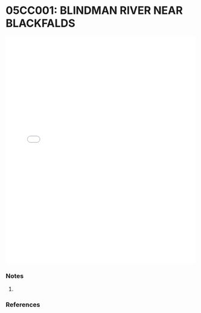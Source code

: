 # 05CC001: BLINDMAN RIVER NEAR BLACKFALDS

<iframe src="/distribution_estimation/_static/stations/05CC001_fdc.html" width="100%" height="600" frameborder="0"></iframe>

### Notes
1. 

### References

